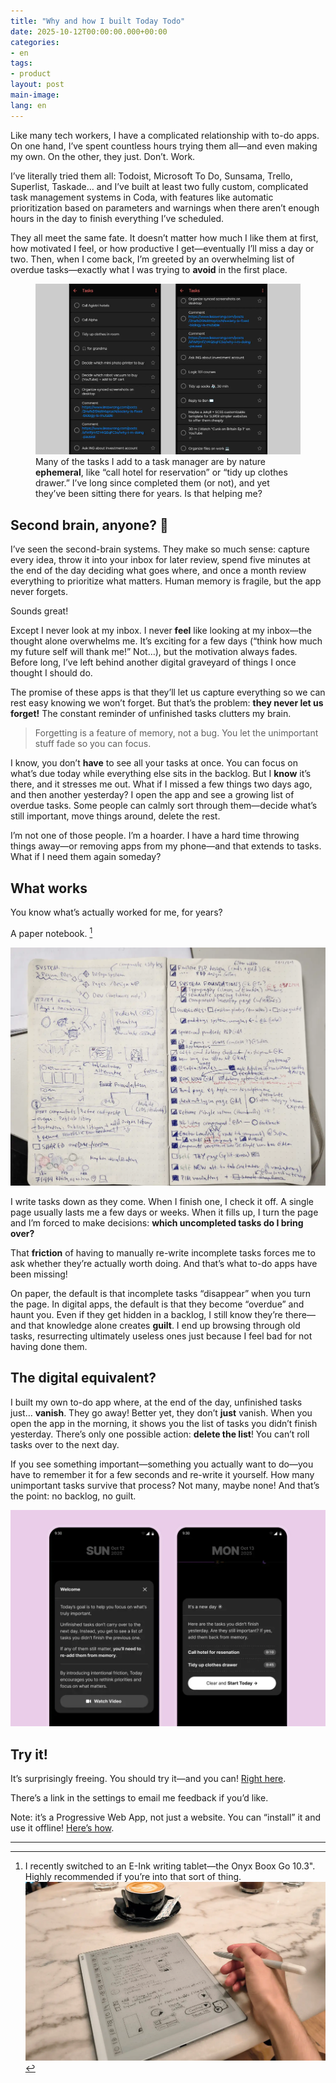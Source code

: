 ```yaml
---
title: "Why and how I built Today Todo"
date: 2025-10-12T00:00:00.000+00:00
categories:
- en
tags:
- product
layout: post
main-image: 
lang: en
---
```


Like many tech workers, I have a complicated relationship with to-do apps. On one hand, I’ve spent countless hours trying them all—and even making my own. On the other, they just. Don’t. Work.

I’ve literally tried them all: Todoist, Microsoft To Do, Sunsama, Trello, Superlist, Taskade… and I’ve built at least two fully custom, complicated task management systems in Coda, with features like automatic prioritization based on parameters and warnings when there aren’t enough hours in the day to finish everything I’ve scheduled.

They all meet the same fate. It doesn’t matter how much I like them at first, how motivated I feel, or how productive I get—eventually I’ll miss a day or two. Then, when I come back, I’m greeted by an overwhelming list of overdue tasks—exactly what I was trying to **avoid** in the first place.

<figure>
  <img
    src="/assets/todo-archive-micorsoft.webp"
    alt="Screenshot of a bloated task list" />
  <figcaption>Many of the tasks I add to a task manager are by nature <strong>ephemeral</strong>, like “call hotel for reservation” or “tidy up clothes drawer.” I’ve long since completed them (or not), and yet they’ve been sitting there for years. Is that helping me?</figcaption>
</figure>

## Second brain, anyone? 🧠 

I’ve seen the second-brain systems. They make so much sense: capture every idea, throw it into your inbox for later review, spend five minutes at the end of the day deciding what goes where, and once a month review everything to prioritize what matters. Human memory is fragile, but the app never forgets.

Sounds great!

Except I never look at my inbox. I never **feel** like looking at my inbox—the thought alone overwhelms me. It’s exciting for a few days (“think how much my future self will thank me!” Not…), but the motivation always fades. Before long, I’ve left behind another digital graveyard of things I once thought I should do.

The promise of these apps is that they’ll let us capture everything so we can rest easy knowing we won’t forget. But that’s the problem: **they never let us forget!** The constant reminder of unfinished tasks clutters my brain.

> Forgetting is a feature of memory, not a bug. You let the unimportant stuff fade so you can focus.

I know, you don’t **have** to see all your tasks at once. You can focus on what’s due today while everything else sits in the backlog. But I **know** it’s there, and it stresses me out. What if I missed a few things two days ago, and then another yesterday? I open the app and see a growing list of overdue tasks. Some people can calmly sort through them—decide what’s still important, move things around, delete the rest.

I’m not one of those people. I’m a hoarder. I have a hard time throwing things away—or removing apps from my phone—and that extends to tasks. What if I need them again someday?

## What works

You know what’s actually worked for me, for years?

A paper notebook. [^1]

![Notebook spread with sketches on the left page and a tight list of tasks with checkboxes of various states on the right](/assets/todo-notebook.webp)

I write tasks down as they come. When I finish one, I check it off. A single page usually lasts me a few days or weeks. When it fills up, I turn the page and I’m forced to make decisions: **which uncompleted tasks do I bring over?**

That **friction** of having to manually re-write incomplete tasks forces me to ask whether they’re actually worth doing. And that’s what to-do apps have been missing!

On paper, the default is that incomplete tasks “disappear” when you turn the page. In digital apps, the default is that they become “overdue” and haunt you. Even if they get hidden in a backlog, I still know they’re there—and that knowledge alone creates **guilt**. I end up browsing through old tasks, resurrecting ultimately useless ones just because I feel bad for not having done them.

## The digital equivalent?

I built my own to-do app where, at the end of the day, unfinished tasks just… **vanish**. They go away! Better yet, they don’t **just** vanish. When you open the app in the morning, it shows you the list of tasks you didn’t finish yesterday. There’s only one possible action: **delete the list**! You can’t roll tasks over to the next day.

If you see something important—something you actually want to do—you have to remember it for a few seconds and re-write it yourself. How many unimportant tasks survive that process? Not many, maybe none! And that’s the point: no backlog, no guilt.

![Two screens showing two different modals: One says "Welcome" and explains how the app works. The other shows it's a new day. Here are the tasks you didn't finish yesterday, are they still important? If yes, add them back from memory  Beneath the list of tasks, there is a button that reads "Clear" and "Start Today"](/assets/today-todo-modals.webp)

## Try it!

It’s surprisingly freeing. You should try it—and you can! [Right here](https://today.annafilou.com/).

There’s a link in the settings to email me feedback if you’d like.

Note: it’s a Progressive Web App, not just a website. You can “install” it and use it offline! [Here’s how](https://www.cdc.gov/niosh/mining/tools/installpwa.html).

---

[^1]: I recently switched to an E-Ink writing tablet—the Onyx Boox Go 10.3". Highly recommended if you’re into that sort of thing. ![A tablet with an E-Paper screen on a table in a cafe. Latte visible in the background. Hand visible holding a Wacom pen.](/assets/onyx-cafe.webp)